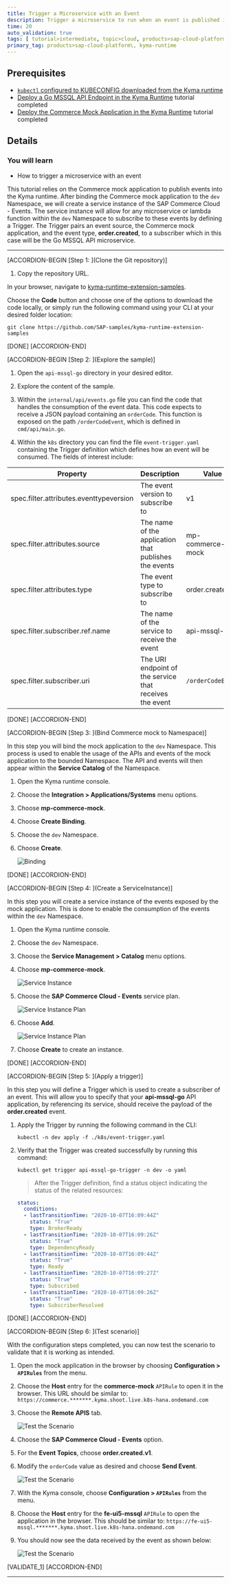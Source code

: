 ```yaml
---
title: Trigger a Microservice with an Event
description: Trigger a microservice to run when an event is published into the Kyma runtime.
time: 20
auto_validation: true
tags: [ tutorial>intermediate, topic>cloud, products>sap-cloud-platform]
primary_tag: products>sap-cloud-platform\, kyma-runtime
---
```


## Prerequisites
 - [`kubectl` configured to KUBECONFIG downloaded from the Kyma runtime](cp-kyma-download-cli)
 - [Deploy a Go MSSQL API Endpoint in the Kyma Runtime](cp-kyma-api-mssql-golang) tutorial completed
 - [Deploy the Commerce Mock Application in the Kyma Runtime](cp-kyma-mocks) tutorial completed

## Details
### You will learn
  - How to trigger a microservice with an event

This tutorial relies on the Commerce mock application to publish events into the Kyma runtime. After binding the Commerce mock application to the `dev` Namespace, we will create a service instance of the SAP Commerce Cloud - Events. The service instance will allow for any microservice or lambda function within the `dev` Namespace to subscribe to these events by defining a Trigger. The Trigger pairs an event source, the Commerce mock application, and the event type, **order.created**, to a subscriber which in this case will be the Go MSSQL API microservice.

---

[ACCORDION-BEGIN [Step 1: ](Clone the Git repository)]

1. Copy the repository URL.

  In your browser, navigate to [kyma-runtime-extension-samples](https://github.com/SAP-samples/kyma-runtime-extension-samples).

  Choose the **Code** button and choose one of the options to download the code locally, or simply run the following command using your CLI at your desired folder location:

```Shell/Bash
git clone https://github.com/SAP-samples/kyma-runtime-extension-samples
```



[DONE]
[ACCORDION-END]

[ACCORDION-BEGIN [Step 2: ](Explore the sample)]

1. Open the `api-mssql-go` directory in your desired editor.

2. Explore the content of the sample.

3. Within the `internal/api/events.go` file you can find the code that handles the consumption of the event data. This code expects to receive a JSON payload containing an `orderCode`. This function is exposed on the path `/orderCodeEvent`, which is defined in `cmd/api/main.go`.

4. Within the `k8s` directory you can find the file `event-trigger.yaml` containing the Trigger definition which defines how an event will be consumed. The fields of interest include:

| Property                                | Description                                                   | Value            |
|-----------------------------------------|---------------------------------------------------------------|------------------|
| spec.filter.attributes.eventtypeversion | The event version to subscribe to                             | v1               |
| spec.filter.attributes.source           | The name of the application that publishes the events         | mp-commerce-mock |
| spec.filter.attributes.type             | The event type to subscribe to                                | order.created    |
| spec.filter.subscriber.ref.name         | The name of the service to receive the event                  | api-mssql-go     |
| spec.filter.subscriber.uri              | The URI endpoint of the service that receives the event | `/orderCodeEvent`  |



[DONE]
[ACCORDION-END]


[ACCORDION-BEGIN [Step 3: ](Bind Commerce mock to Namespace)]

In this step you will bind the mock application to the `dev` Namespace. This process is used to enable the usage of the APIs and events of the mock application to the bounded Namespace. The API and events will then appear within the **Service Catalog** of the Namespace.

1. Open the Kyma runtime console.

2. Choose the **Integration > Applications/Systems** menu options.

3. Choose **mp-commerce-mock**.

4. Choose **Create Binding**.

5. Choose the `dev` Namespace.

6. Choose **Create**.

    ![Binding](binding.png)

[DONE]
[ACCORDION-END]

[ACCORDION-BEGIN [Step 4: ](Create a ServiceInstance)]

In this step you will create a service instance of the events exposed by the mock application. This is done to enable the consumption of the events within the `dev` Namespace.

1. Open the Kyma runtime console.

2. Choose the `dev` Namespace.

3. Choose the **Service Management > Catalog** menu options.

4. Choose **mp-commerce-mock**.

    ![Service Instance](service-instance-1.png)

5. Choose the **SAP Commerce Cloud - Events** service plan.

    ![Service Instance Plan](service-instance-2.png)

6. Choose **Add**.

    ![Service Instance Plan](service-instance-3.png)

7. Choose **Create** to create an instance.

[DONE]
[ACCORDION-END]

[ACCORDION-BEGIN [Step 5: ](Apply a trigger)]

In this step you will define a Trigger which is used to create a subscriber of an event. This will allow you to specify that your **api-mssql-go** API application, by referencing its service, should receive the payload of the **order.created** event.

1. Apply the Trigger by running the following command in the CLI:

    ```Shell/Bash
    kubectl -n dev apply -f ./k8s/event-trigger.yaml
    ```

2. Verify that the Trigger was created successfully by running this command:

    ```Shell/Bash
    kubectl get trigger api-mssql-go-trigger -n dev -o yaml
    ```

    > After the Trigger definition, find a status object indicating the status of the related resources:

    ```yaml
    status:
      conditions:
      - lastTransitionTime: "2020-10-07T16:09:44Z"
        status: "True"
        type: BrokerReady
      - lastTransitionTime: "2020-10-07T16:09:26Z"
        status: "True"
        type: DependencyReady
      - lastTransitionTime: "2020-10-07T16:09:44Z"
        status: "True"
        type: Ready
      - lastTransitionTime: "2020-10-07T16:09:27Z"
        status: "True"
        type: Subscribed
      - lastTransitionTime: "2020-10-07T16:09:26Z"
        status: "True"
        type: SubscriberResolved
    ```

[DONE]
[ACCORDION-END]

[ACCORDION-BEGIN [Step 6: ](Test scenario)]

With the configuration steps completed, you can now test the scenario to validate that it is working as intended.

1. Open the mock application in the browser by choosing **Configuration > `APIRules`** from the menu.

2. Choose the **Host** entry for the **commerce-mock** `APIRule` to open it in the browser. This URL should be similar to:
`https://commerce.*******.kyma.shoot.live.k8s-hana.ondemand.com`

3. Choose the **Remote APIS** tab.

    ![Test the Scenario](test-scenario-1.png)

4. Choose the **SAP Commerce Cloud - Events** option.

5. For the **Event Topics**, choose **order.created.v1**.

6. Modify the `orderCode` value as desired and choose **Send Event**.

    ![Test the Scenario](test-scenario-2.png)

7. With the Kyma console, choose **Configuration > `APIRules`** from the menu.

8. Choose the **Host** entry for the **fe-ui5-mssql** `APIRule` to open the application in the browser. This should be similar to:
`https://fe-ui5-mssql.*******.kyma.shoot.live.k8s-hana.ondemand.com`

9. You should now see the data received by the event as shown below:

    ![Test the Scenario](test-scenario-3.png)

[VALIDATE_1]
[ACCORDION-END]


---
